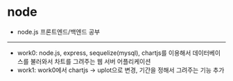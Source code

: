 # node

 - node.js 프론트엔드/백엔드 공부

----------

 - work0: node.js, express, sequelize(mysql), chartjs를 이용해서 데이터베이스를 불러와서 차트를 그려주는 웹 서버 어플리케이션
 - work1: work0에서 chartjs -> uplot으로 변경, 기간을 정해서 그려주는 기능 추가

